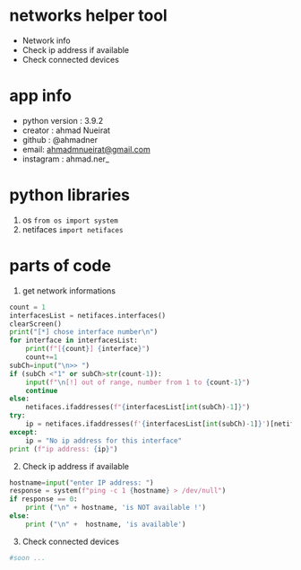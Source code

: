 # networks helper tool

* Network info
* Check ip address if available 
* Check connected devices

# app info
* python version : 3.9.2
* creator : ahmad Nueirat
* github : @ahmadner
* email: ahmadmnueirat@gmail.com
* instagram : ahmad.ner_

# python libraries

1. os `from os import system`
2. netifaces `import netifaces`

# parts of code

1. get network informations
```python
count = 1
interfacesList = netifaces.interfaces()
clearScreen()
print("[*] chose interface number\n")
for interface in interfacesList:
	print(f"[{count}] {interface}")
	count+=1
subCh=input("\n>> ")
if (subCh <"1" or subCh>str(count-1)):
	input(f"\n[!] out of range, number from 1 to {count-1}")
	continue
else:
	netifaces.ifaddresses(f"{interfacesList[int(subCh)-1]}")
try:
	ip = netifaces.ifaddresses(f'{interfacesList[int(subCh)-1]}')[netifaces.AF_INET][0]["addr"]
except:
	ip = "No ip address for this interface"
print (f"ip address: {ip}")
``` 


2. Check ip address if available  
```python
hostname=input("enter IP address: ")
response = system(f"ping -c 1 {hostname} > /dev/null")
if response == 0:
	print ("\n" + hostname, 'is NOT available !')
else:
	print ("\n" +  hostname, 'is available')
```

3. Check connected devices
```python
#soon ...
```
